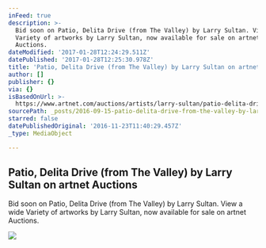 ```yaml
---
inFeed: true
description: >-
  Bid soon on Patio, Delita Drive (from The Valley) by Larry Sultan. View a wide
  Variety of artworks by Larry Sultan, now available for sale on artnet
  Auctions.
dateModified: '2017-01-28T12:24:29.511Z'
datePublished: '2017-01-28T12:25:30.978Z'
title: 'Patio, Delita Drive (from The Valley) by Larry Sultan on artnet Auctions'
author: []
publisher: {}
via: {}
isBasedOnUrl: >-
  https://www.artnet.com/auctions/artists/larry-sultan/patio-delita-drive-from-the-valley
sourcePath: _posts/2016-09-15-patio-delita-drive-from-the-valley-by-larry-sultan-on-art.md
starred: false
datePublishedOriginal: '2016-11-23T11:40:29.457Z'
_type: MediaObject

---
```

<article style=""><h1>Patio, Delita Drive (from The Valley) by Larry Sultan on artnet Auctions</h1><p>Bid soon on Patio, Delita Drive (from The Valley) by Larry Sultan. View a wide Variety of artworks by Larry Sultan, now available for sale on artnet Auctions.</p><img src="https://images.artnet.com/aoa_lot_images/118018/larry-sultan-patio-delita-drive-from-the-valley-photographs-chromogenic-print-c-print.jpg" /></article>